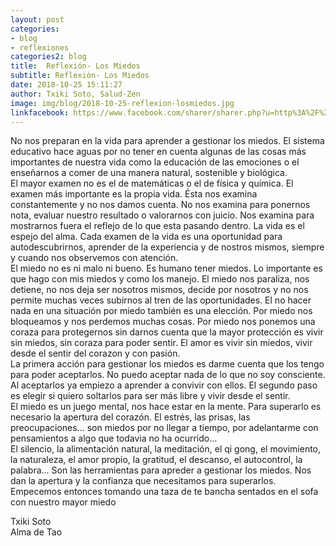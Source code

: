 ```yaml
---
layout: post
categories:
- blog
- reflexiones
categories2: blog
title:  Reflexión- Los Miedos
subtitle: Reflexión- Los Miedos
date: 2018-10-25 15:11:27
author: Txiki Soto, Salud-Zen
image: img/blog/2018-10-25-reflexion-losmiedos.jpg
linkfacebook: https://www.facebook.com/sharer/sharer.php?u=http%3A%2F%2Fwww.salud-zen.com%2Fblog%2F2018%2F10%2F25%2Freflexion-Los-Miedos.html&amp;src=sdkpreparse
---
```

No nos preparan en la vida para aprender a gestionar los miedos. El sistema educativo hace aguas por no tener en cuenta algunas de las cosas más importantes de nuestra vida como la educación de las emociones o el enseñarnos a comer de una manera natural, sostenible y biológica.  
El mayor examen no es el de matemáticas o el de física y química. El examen más importante es la propia vida. Ésta nos examina constantemente y no nos damos cuenta. No nos examina para ponernos nota, evaluar nuestro resultado o valorarnos con juicio. Nos examina para mostrarnos fuera el reflejo de lo que esta pasando dentro. La vida es el espejo del alma. Cada examen de la vida es una oportunidad para autodescubrirnos, aprender de la experiencia y de nostros mismos, siempre y cuando nos observemos con atención.  
El miedo no es ni malo ni bueno. Es humano tener miedos. Lo importante es que hago con mis miedos y como los manejo. El miedo nos paraliza, nos detiene, no nos deja ser nosotros mismos, decide por nosotros y no nos permite muchas veces subirnos al tren de las oportunidades. El no hacer nada en una situación por miedo también es una elección. Por miedo nos bloqueamos y nos perdemos muchas cosas. Por miedo nos ponemos una coraza para protegernos sin darnos cuenta que la mayor protección es vivir sin miedos, sin coraza para poder sentir. El amor es vivir sin miedos, vivir desde el sentir del corazon y con pasión.   
La primera acción para gestionar los miedos es darme cuenta que los tengo para poder aceptarlos. No puedo aceptar nada de lo que no soy consciente. Al aceptarlos ya empiezo a aprender a convivir con ellos. El segundo paso es elegir si quiero soltarlos para ser más libre y vivir desde el sentir.   
El miedo es un juego mental, nos hace estar en la mente. Para superarlo es necesario la apertura del corazón.
El estrés, las prisas, las preocupaciones... son miedos por no llegar a tiempo, por adelantarme con pensamientos a algo que todavia no ha ocurrido...  
El silencio, la alimentación natural, la meditación, el qi gong, el movimiento, la naturaleza, el amor propio, la gratitud, el descanso, el autocontrol, la palabra... Son las herramientas para apreder a gestionar los miedos. Nos dan la apertura y la confianza que necesitamos para superarlos.  
Empecemos entonces tomando una taza de te bancha sentados en el sofa con nuestro mayor miedo  

Txiki Soto  
Alma de Tao  
